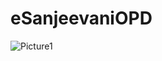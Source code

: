 # eSanjeevaniOPD

![Picture1](https://github.com/UtkarshRawat1710/eSanjeevaniOPD/assets/124810125/77de146b-8fdc-4f0d-a36e-a8785e2ecd65)
